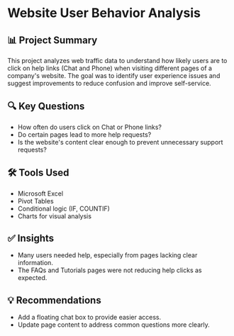 # Website User Behavior Analysis

## 📊 Project Summary
This project analyzes web traffic data to understand how likely users are to click on help links (Chat and Phone) when visiting different pages of a company's website. The goal was to identify user experience issues and suggest improvements to reduce confusion and improve self-service.

## 🔍 Key Questions
- How often do users click on Chat or Phone links?
- Do certain pages lead to more help requests?
- Is the website's content clear enough to prevent unnecessary support requests?

## 🛠 Tools Used
- Microsoft Excel
- Pivot Tables
- Conditional logic (IF, COUNTIF)
- Charts for visual analysis

## ✅ Insights
- Many users needed help, especially from pages lacking clear information.
- The FAQs and Tutorials pages were not reducing help clicks as expected.

## 💡 Recommendations
- Add a floating chat box to provide easier access.
- Update page content to address common questions more clearly.
